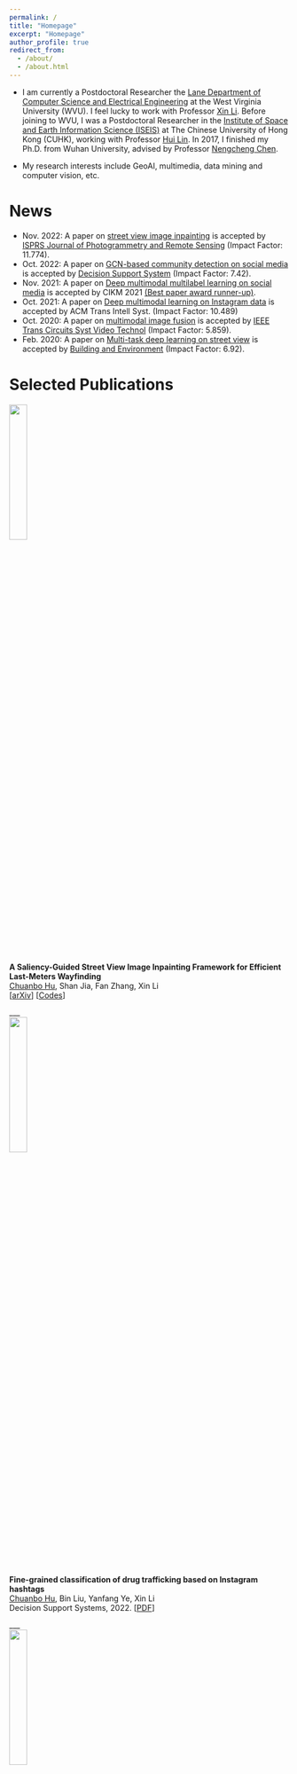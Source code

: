 ```yaml
---
permalink: /
title: "Homepage"
excerpt: "Homepage"
author_profile: true
redirect_from: 
  - /about/
  - /about.html
---
```


* I am currently a Postdoctoral Researcher the [Lane Department of Computer Science and Electrical Engineering](https://lcsee.statler.wvu.edu/) at the West Virginia University (WVU). I feel lucky to work with Professor [Xin Li](https://xinli.faculty.wvu.edu/). Before joining to WVU, I was a Postdoctoral Researcher in the [Institute of Space and Earth Information Science (ISEIS)](https://lcsee.statler.wvu.edu/]) at The Chinese University of Hong Kong (CUHK), working with Professor [Hui Lin](https://www.grm.cuhk.edu.hk/en/profile/prof-lin-hui/). In 2017, I finished my Ph.D. from Wuhan University, advised by Professor [Nengcheng Chen](https://scholar.google.com.hk/citations?user=D5zNTFUAAAAJ&hl=zh-CN). 

* My research interests include GeoAI, multimedia, data mining and computer vision, etc.

News
======
* Nov. 2022: A paper on [street view image inpainting](https://arxiv.org/pdf/2205.06934.pdf) is accepted by [ISPRS Journal of Photogrammetry and Remote Sensing](https://www.sciencedirect.com/journal/isprs-journal-of-photogrammetry-and-remote-sensing) (Impact Factor: 11.774).
* Oct. 2022: A paper on [GCN-based community detection on social media](https://www.sciencedirect.com/science/article/abs/pii/S0167923622001671) is accepted by [Decision Support System](https://www.sciencedirect.com/journal/decision-support-systems) (Impact Factor: 7.42).
* Nov. 2021: A paper on [Deep multimodal multilabel learning on social media](https://dl.acm.org/doi/abs/10.1145/3459637.3481908) is accepted by CIKM 2021 [(Best paper award runner-up)](https://www.cikm2021.org/programme/best-paper-nominations).
* Oct. 2021: A paper on [Deep multimodal learning on Instagram data](https://dl.acm.org/doi/abs/10.1145/3472713) is accepted by ACM Trans Intell Syst. (Impact Factor: 10.489)
* Oct. 2020: A paper on [multimodal image fusion](https://ieeexplore.ieee.org/abstract/document/9294085) is accepted by [IEEE Trans Circuits Syst Video Technol](https://ieeexplore.ieee.org/xpl/RecentIssue.jsp?punumber=76) (Impact Factor: 5.859).
* Feb. 2020: A paper on [Multi-task deep learning on street view](https://www.sciencedirect.com/science/article/abs/pii/S0360132319306341) is accepted by [Building and Environment](https://www.sciencedirect.com/journal/building-and-environment) (Impact Factor: 6.92).

Selected Publications
======
<div class="row">
  <div class="column left">
    <img align="left" width="25%" src="https://cbhu523.github.io/images/inpaint.png?raw=true">  
  </div>
  <div class="column middle">&nbsp;</div>
  <div class="column right">
    <p>
      <strong>A Saliency-Guided Street View Image Inpainting Framework for Efficient Last-Meters Wayfinding</strong><br/>
      <u>Chuanbo Hu</u>, Shan Jia, Fan Zhang, Xin Li<br/>
     [<a href="https://arxiv.org/pdf/2205.06934.pdf">arXiv</a>] [<a href="https://github.com/cbhu523/saliency_last_way_finding">Codes</a>]
    </p>
  </div>
</div>
___

<div class="row">
  <div class="column left">
    <img align="left" width="25%" src="https://cbhu523.github.io/images/dss.jpg?raw=true">  
  </div>
  <div class="column middle">&nbsp;</div>
  <div class="column right">
    <p>
      <strong>Fine-grained classification of drug trafficking based on Instagram hashtags</strong><br/>
      <u>Chuanbo Hu</u>, Bin Liu, Yanfang Ye, Xin Li<br/>
      Decision Support Systems, 2022.
     [<a href="https://www.sciencedirect.com/science/article/abs/pii/S0167923622001671">PDF</a>]
    </p>
  </div>
</div>
___

<div class="row">
  <div class="column left">
    <img align="left" width="25%" src="https://cbhu523.github.io/images/cikm.jpg?raw=true">  
  </div>
  <div class="column middle">&nbsp;</div>
  <div class="column right">
    <p>
      <strong>Detection of Illicit Drug Trafficking Events on Instagram: A Deep Multimodal Multilabel Learning Approach</strong><br/>
      <u>Chuanbo Hu</u>, Minglei Yin, Bin Liu, Yanfang Ye, Xin Li<br/>
      CIKM, 2021.
     [<a href="https://dl.acm.org/doi/abs/10.1145/3459637.3481908">PDF</a>]
    </p>
  </div>
</div>
___

<div class="row">
  <div class="column left">
    <img align="left" width="25%" src="https://cbhu523.github.io/images/tist.jpg?raw=true">  
  </div>
  <div class="column middle">&nbsp;</div>
  <div class="column right">
    <p>
      <strong>Identifying Illicit Drug Dealers on Instagram with Large-scale Multimodal Data Fusion</strong><br/>
      <u>Chuanbo Hu</u>, Minglei Yin, Bin Liu, Yanfang Ye, Xin Li<br/>
      ACM Transactions on Intelligent Systems and Technology (ACM TIST), 2021.
     [<a href="https://dl.acm.org/doi/abs/10.1145/3472713?casa_token=0x3PMdkM8p8AAAAA:orNTuAK-K8Ns3-y6pvJuaMJ-QLpsXyjJSzlgM76iN7SvMloYQrG9llEShgBfFO3L1fScyil08WBc">PDF</a>]
    </p>
  </div>
</div>
___

<div class="row">
  <div class="column left">
    <img align="left" width="25%" src="https://cbhu523.github.io/images/sproofing.jpeg?raw=true">  
  </div>
  <div class="column middle">&nbsp;</div>
  <div class="column right">
    <p>
      <strong>3D Face Anti-spoofing with Factorized Bilinear Coding</strong><br/>
      Shan Jia, Xin Li, <u>Chuanbo Hu</u>, Guodong Guo, Zhengquan Xu<br/>
      IEEE Transactions on Circuits and Systems for Video Technology (TCSVT), 2020. [<a href="https://arxiv.org/pdf/2005.06514.pdf">PDF</a>]
    </p>
  </div>
</div>
___

<div class="row">
  <div class="column left">
    <img align="left" width="25%" src="https://cbhu523.github.io/images/canyon.jpg?raw=true">  
  </div>
  <div class="column middle">&nbsp;</div>
  <div class="column right">
    <p>
      <strong>Classification and mapping of urban canyon geometry using Google Street View images and deep multitask learning</strong><br/>
      <u>Chuanbo Hu</u>, Fan Zhang, Fangying Gong, Carlo Ratti, Xin Li<br/>
      Building and Environment, 2020.
     [<a href="https://dl.acm.org/doi/abs/10.1145/3472713?casa_token=0x3PMdkM8p8AAAAA:orNTuAK-K8Ns3-y6pvJuaMJ-QLpsXyjJSzlgM76iN7SvMloYQrG9llEShgBfFO3L1fScyil08WBc">PDF</a>]
    </p>
  </div>
</div>
___

<div align="center">
</div>
